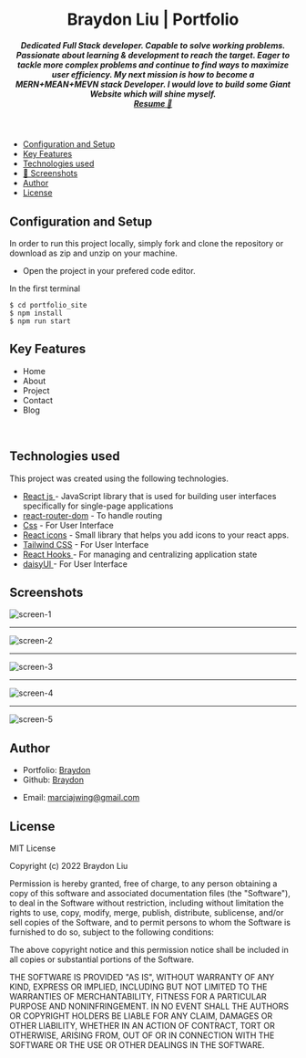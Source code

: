 <h1 align ="center" >Braydon Liu | Portfolio</h1>

<h5  align ="center"> 
Dedicated Full Stack developer. Capable to solve working problems. Passionate about learning & development to reach the target. Eager to tackle more complex problems and continue to find ways to maximize user efficiency. My next mission is how to become a MERN+MEAN+MEVN stack Developer. I would love to build some Giant Website which will shine myself. <br/> <a href="https://drive.google.com/file/d/1DCM4EhcJG6VK7fgQrvYfzgnVY1HiWCk-/view?usp=share_link">Resume 💼</a> </h5>
<br/>

  * [Configuration and Setup](#configuration-and-setup)
  * [Key Features](#key-features)
  * [Technologies used](#technologies-used)
  * [📸 Screenshots](#screenshots)
  * [Author](#author)
  * [License](#license)



## Configuration and Setup

In order to run this project locally, simply fork and clone the repository or download as zip and unzip on your machine.

- Open the project in your prefered code editor.

In the first terminal

```
$ cd portfolio_site
$ npm install 
$ npm run start
```

##  Key Features

- Home
- About
- Project 
- Contact
- Blog


<br/>

##  Technologies used

This project was created using the following technologies.

- [React js ](https://www.npmjs.com/package/react) - JavaScript library that is used for building user interfaces specifically for single-page applications
- [react-router-dom](https://www.npmjs.com/package/react-router-dom) - To handle routing
- [Css](https://developer.mozilla.org/en-US/docs/Web/CSS) - For User Interface
- [React icons](https://react-icons.github.io/react-icons/) -
 Small library that helps you add icons  to your react apps.
 - [Tailwind CSS](https://tailwindcss.com/) - For User Interface
- [React Hooks  ](https://reactjs.org/docs/hooks-intro.html) - For managing and centralizing application state
- [daisyUI  ](https://daisyui.com/docs/changelog/) - For User Interface

 ##  Screenshots 
 
![screen-1](https://github.com/bluedone/portfolio-site/assets/132304001/daf015e1-e09d-4cab-a5e4-67e6406b5b76)
---- -
![screen-2](https://github.com/bluedone/portfolio-site/assets/132304001/5695b10d-0437-422e-95ce-d76e09a87be9)
---- -
![screen-3](https://github.com/bluedone/portfolio-site/assets/132304001/af05068e-ec91-4f08-805e-44f7eccff624)
---- -
![screen-4](https://github.com/bluedone/portfolio-site/assets/132304001/8e2b798e-ea5f-423c-bd73-fae201e4b291)
---- -
![screen-5](https://github.com/bluedone/portfolio-site/assets/132304001/76f54b47-40dd-44e9-92b2-930815c7cb00)

## Author
- Portfolio: [Braydon](https://berthutapea.vercel.app/)
- Github: [Braydon](https://github.com/bluedone)
<!-- - Sponsor: [Braydon](https://saweria.co/berthutapea)
- Linkedin: [Braydon](https://www.linkedin.com/in/gilberthutapea/) -->
- Email: [marciajwing@gmail.com](mailto:marciajwing@gmail.com)

## License

MIT License

Copyright (c) 2022 Braydon Liu

Permission is hereby granted, free of charge, to any person obtaining a copy
of this software and associated documentation files (the "Software"), to deal
in the Software without restriction, including without limitation the rights
to use, copy, modify, merge, publish, distribute, sublicense, and/or sell
copies of the Software, and to permit persons to whom the Software is
furnished to do so, subject to the following conditions:

The above copyright notice and this permission notice shall be included in all
copies or substantial portions of the Software.

THE SOFTWARE IS PROVIDED "AS IS", WITHOUT WARRANTY OF ANY KIND, EXPRESS OR
IMPLIED, INCLUDING BUT NOT LIMITED TO THE WARRANTIES OF MERCHANTABILITY,
FITNESS FOR A PARTICULAR PURPOSE AND NONINFRINGEMENT. IN NO EVENT SHALL THE
AUTHORS OR COPYRIGHT HOLDERS BE LIABLE FOR ANY CLAIM, DAMAGES OR OTHER
LIABILITY, WHETHER IN AN ACTION OF CONTRACT, TORT OR OTHERWISE, ARISING FROM,
OUT OF OR IN CONNECTION WITH THE SOFTWARE OR THE USE OR OTHER DEALINGS IN THE
SOFTWARE.
